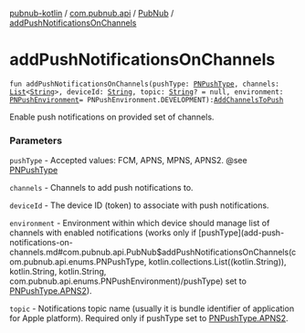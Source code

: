 [pubnub-kotlin](../../index.md) / [com.pubnub.api](../index.md) / [PubNub](index.md) / [addPushNotificationsOnChannels](./add-push-notifications-on-channels.md)

# addPushNotificationsOnChannels

`fun addPushNotificationsOnChannels(pushType: `[`PNPushType`](../../com.pubnub.api.enums/-p-n-push-type/index.md)`, channels: `[`List`](https://kotlinlang.org/api/latest/jvm/stdlib/kotlin.collections/-list/index.html)`<`[`String`](https://kotlinlang.org/api/latest/jvm/stdlib/kotlin/-string/index.html)`>, deviceId: `[`String`](https://kotlinlang.org/api/latest/jvm/stdlib/kotlin/-string/index.html)`, topic: `[`String`](https://kotlinlang.org/api/latest/jvm/stdlib/kotlin/-string/index.html)`? = null, environment: `[`PNPushEnvironment`](../../com.pubnub.api.enums/-p-n-push-environment/index.md)` = PNPushEnvironment.DEVELOPMENT): `[`AddChannelsToPush`](../../com.pubnub.api.endpoints.push/-add-channels-to-push/index.md)

Enable push notifications on provided set of channels.

### Parameters

`pushType` - Accepted values: FCM, APNS, MPNS, APNS2.
    @see [PNPushType](../../com.pubnub.api.enums/-p-n-push-type/index.md)

`channels` - Channels to add push notifications to.

`deviceId` - The device ID (token) to associate with push notifications.

`environment` - Environment within which device should manage list of channels with enabled notifications
    (works only if [pushType](add-push-notifications-on-channels.md#com.pubnub.api.PubNub$addPushNotificationsOnChannels(com.pubnub.api.enums.PNPushType, kotlin.collections.List((kotlin.String)), kotlin.String, kotlin.String, com.pubnub.api.enums.PNPushEnvironment)/pushType) set to [PNPushType.APNS2](../../com.pubnub.api.enums/-p-n-push-type/-a-p-n-s2.md)).

`topic` - Notifications topic name (usually it is bundle identifier of application for Apple platform).
    Required only if pushType set to [PNPushType.APNS2](../../com.pubnub.api.enums/-p-n-push-type/-a-p-n-s2.md).
